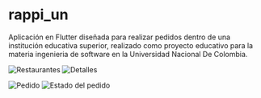 # rappi_un

Aplicación en Flutter diseñada para realizar pedidos dentro de una institución educativa superior, realizado como proyecto educativo para la materia ingenieria de software en la Universidad Nacional De Colombia.

![Restaurantes](https://user-images.githubusercontent.com/59572442/170877946-1e627bbd-fd42-4389-aa4a-8e7ba1e0b9cf.png) ![Detalles](https://user-images.githubusercontent.com/59572442/170877947-d1ff1e62-5f71-474f-ae9b-b6adab5e4a0a.png)

![Pedido](https://user-images.githubusercontent.com/59572442/170877948-d64001b3-3612-4f5a-856d-6ebe00a90759.png) ![Estado del pedido](https://user-images.githubusercontent.com/59572442/170877949-e23b7ae0-1370-48b8-b106-0ee9fe4a57b6.png)
